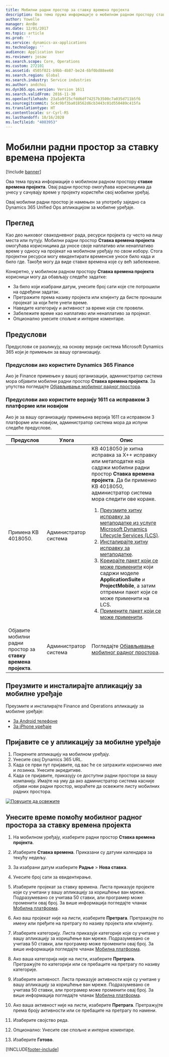 ```yaml
---
title: Мобилни радни простор за ставку времена пројекта
description: Ова тема пружа информације о мобилном радном простору ставке времена пројекта. Овај радни простор омогућава корисницима да унесу у сачувају време у пројекту користећи свој мобилни уређај.
author: Yowelle
manager: AnnBe
ms.date: 12/01/2017
ms.topic: article
ms.prod: ''
ms.service: dynamics-ax-applications
ms.technology: ''
audience: Application User
ms.reviewer: josaw
ms.search.scope: Core, Operations
ms.custom: 272101
ms.assetid: 4505f021-b9bb-4b87-be24-6bf0bd88ee60
ms.search.region: Global
ms.search.industry: Service industries
ms.author: andchoi
ms.dyn365.ops.version: Version 1611
ms.search.validFrom: 2016-11-30
ms.openlocfilehash: 23a5a9f25cfdd6df74257b3500c7a035d711b5f6
ms.sourcegitcommit: 5c4c9bf3ba018562d6cb3443c01d550489c415fa
ms.translationtype: HT
ms.contentlocale: sr-Cyrl-RS
ms.lasthandoff: 10/16/2020
ms.locfileid: "4083953"
---
```

# <a name="project-time-entry-mobile-workspace"></a>Мобилни радни простор за ставку времена пројекта

[!include [banner](../includes/banner.md)]

Ова тема пружа информације о мобилном радном простору **ставке времена пројекта**. Овај радни простор омогућава корисницима да унесу у сачувају време у пројекту користећи свој мобилни уређај.

Овај мобилни радни простор је намењен за употребу заједно са Dynamics 365 Unified Ops апликацијом за мобилне уређаје. 

## <a name="overview"></a>Преглед
Као део њиховог свакодневног рада, ресурси пројекта су често на лицу места или путују. Мобилни радни простор **Ставка времена пројекта** омогућава корисницима да уносе своје наплативо или ненаплативо време у односу на пројекат на мобилном уређају по свом избору. Стога пројектни ресурси могу евидентирати временске уносе било када и било где. Такође могу да виде ставке времена које су већ забележене. 

Конкретно, у мобилном радном простору **Ставка времена пројекта** корисници могу да обављају следеће задатке:

-   За било који изабрани датум, унесите број сати које сте потрошили на одређени задатак.
-   Претражите према називу пројекта или клијенту да бисте пронашли пројекат за који ћете унети време.
-   Наведите категорију и активност за време које сте провели.
-   Забележите време као наплативо или ненаплативо за пројекат.
-   Опционално унесите спољне и интерне коментаре.

## <a name="prerequisites"></a>Предуслови
Предуслови се разликују, на основу верзије система Microsoft Dynamics 365 који је примењен за вашу организацију.

### <a name="prerequisites-if-you-use-dynamics-365-finance"></a>Предуслови ако користите Dynamics 365 Finance
Ако је Finance примењен у вашој организацији, администратор система мора објавити мобилни радни простор **Ставка времена пројекта**. За упутства погледајте [Објављивање мобилног радног простора](https://docs.microsoft.com/dynamics365/fin-ops-core/dev-itpro/mobile-apps/publish-mobile-workspace).

### <a name="prerequisites-if-you-use-version-1611-with-platform-update-3-or-later"></a>Предуслови ако користите верзију 1611 са исправком 3 платформе или новијом
Ако је за вашу организацију примењена верзија 1611 са исправком 3 платформе или новијом, администратор система мора да испуни следеће предуслове. 

<table>
<thead>
<tr class="header">
<th>Предуслов</th>
<th>Улога</th>
<th>Опис</th>
</tr>
</thead>
<tbody>
<tr class="odd">

<td>Примена KB 4018050.</td>
<td>Администратор система</td>
<td>KB 4018050 је хитна исправка за X++ исправку или метаподатке која садржи мобилни радни простор <strong>Ставка времена пројекта</strong>. Да би применио KB 4018050, администратор система мора следити ове кораке.
<ol>
<li><a href="https://docs.microsoft.com/dynamics365/fin-ops-core/dev-itpro/migration-upgrade/download-hotfix-lcs">Преузмите хитну исправку за метаподатке из услуге Microsoft Dynamics Lifecycle Services (LCS)</a>.</li>
<li><a href="https://docs.microsoft.com/dynamics365/fin-ops-core/dev-itpro/migration-upgrade/install-metadata-hotfix-package">Инсталирајте хитну исправку за метаподатке</a>.</li>
<li><a href="https://docs.microsoft.com/dynamics365/fin-ops-core/dev-itpro/deployment/create-apply-deployable-package">Креирајте пакет који се може применити</a> који садржи моделе <strong>ApplicationSuite</strong> и <strong>ProjectMobile</strong>, а затим отпремни пакет који се може применити на LCS.</li>
<li><a href="https://docs.microsoft.com/dynamics365/fin-ops-core/dev-itpro/deployment/apply-deployable-package-system">Примените пакет који се може применити</a>.</li>

</ol></td>
</tr>
<tr class="even">
<td>Објавите мобилни радни простор за <strong>ставку времена пројекта</strong>.</td>
<td>Администратор система</td>
<td>Погледајте <a href="https://docs.microsoft.com/dynamics365/fin-ops-core/dev-itpro/mobile-apps/publish-mobile-workspace">Објављивање мобилног радног простора</a>.</td>
</tr>
</tbody>
</table>

## <a name="download-and-install-the-mobile-app"></a>Преузмите и инсталирајте апликацију за мобилне уређаје

Преузмите и инсталирајте Finance and Operations апликацију за мобилне уређаје:

-   [За Android телефоне](https://go.microsoft.com/fwlink/?linkid=850662)
-   [За iPhone уређаје](https://go.microsoft.com/fwlink/?linkid=850663)

## <a name="sign-in-to-the-mobile-app"></a>Пријавите се у апликацију за мобилне уређаје
1.  Покрените апликацију на мобилном уређају.
2.  Унесите свој Dynamics 365 URL.
3.  Када се први пут пријавите, од вас ће се затражити корисничко име и лозинка. Унесите акредитиве.
4.  Када се пријавите, приказују се доступни радни простори за вашу компанију. Имајте на уму да ако администратор система касније објави нови радни простор, мораћете да освежите листу мобилних радних простора.

[![Повуците да освежите](./media/pull-to-refresh-list-of-workspaces-183x300.png)](./media/pull-to-refresh-list-of-workspaces.png)

## <a name="enter-time-by-using-the-project-time-entry-mobile-workspace"></a>Унесите време помоћу мобилног радног простора за ставку времена пројекта
1.  На мобилном уређају, изаберите радни простор **Ставка времена пројекта**.
2.  Изаберите **Ставка времена**. Приказани су датуми календара за текућу недељу.
3.  За изабрани датум изаберите **Радње** &gt; **Нова ставка**.
4.  Унесите број сати за евидентирање.
5.  Изаберите пројекат за ставку времена. Листа приказује пројекте који су учитани у вашу апликацију за коришћење ван мреже. Подразумевано се учитава 50 ставки, али програмер може променити овај број. За више информација погледајте чланак [Мобилна платформа](https://docs.microsoft.com/dynamics365/fin-ops-core/dev-itpro/mobile-apps/mobile-app-home-page).
6.  Ако ваш пројекат није на листи, изаберите **Претрага**. Претражујте по имену или пређите на претрагу по називу пројекта или клијенту.
7.  Изаберите категорију. Листа приказује категорије које су учитане у вашу апликацију за коришћење ван мреже. Подразумевано се учитава 50 ставки, али програмер може променити овај број. За више информација погледајте чланак [Мобилна платформа](https://docs.microsoft.com/dynamics365/fin-ops-core/dev-itpro/mobile-apps/mobile-app-home-page).
8.  Ако ваша категорија није на листи, изаберите **Претрага**. Претражујте по категорији или се пребаците на претрагу по називу категорије.
9.  Изаберите активност. Листа приказује активности које су учитане у вашу апликацију за коришћење ван мреже. Подразумевано се учитава 50 ставки, али програмер може променити овај број. За више информација погледајте чланак [Мобилна платформа](https://docs.microsoft.com/dynamics365/fin-ops-core/dev-itpro/mobile-apps/mobile-app-home-page).
10. Ако ваша активност није на листи, изаберите **Претрага**. Претражујте према броју активности или се пребаците на претрагу по намени.

11. Изаберите својство реда.
12. Опционално: Унесите све спољне и интерне коментаре.
13. Изаберите **Готово**.


[!INCLUDE[footer-include](../includes/footer-banner.md)]